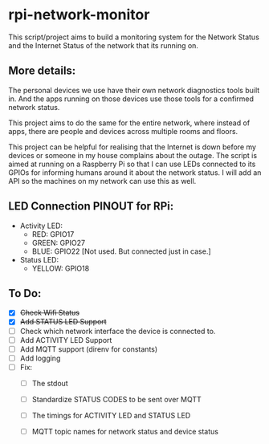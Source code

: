 # rpi-network-monitor

This script/project aims to build a monitoring system for the Network Status and the Internet Status of the network that its running on. 

## More details:
The personal devices we use have their own network diagnostics tools built in. And the apps running on those devices use those tools for a confirmed network
status.

This project aims to do the same for the entire network, where instead of apps, there are people and devices across multiple rooms and floors. 

This project can be helpful for realising that the Internet is down before my devices or someone in my house complains about the outage. The script is
aimed at running on a Raspberry Pi so that I can use LEDs connected to its GPIOs for informing humans around it about the network status. I will add an API so
the machines on my network can use this as well.

## LED Connection PINOUT for RPi:
* Activity LED:
  * RED: GPIO17
  * GREEN: GPIO27
  * BLUE: GPIO22 [Not used. But connected just in case.]
* Status LED:
  * YELLOW: GPIO18

## To Do:
* [x] ~~Check Wifi Status~~
* [x] ~~Add STATUS LED Support~~
* [ ] Check which network interface the device is connected to.  
* [ ] Add ACTIVITY LED Support
* [ ] Add MQTT support (direnv for constants)
* [ ] Add logging
* [ ] Fix:
  * [ ] The stdout
  * [ ] Standardize STATUS CODES to be sent over MQTT
  * [ ] The timings for ACTIVITY LED and STATUS LED
  * [ ] MQTT topic names for network status and device status


